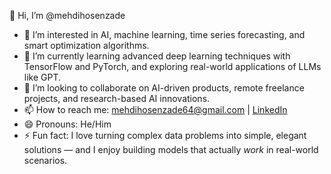 👋 Hi, I’m @mehdihosenzade  
- 👀 I’m interested in AI, machine learning, time series forecasting, and smart optimization algorithms.  
- 🌱 I’m currently learning advanced deep learning techniques with TensorFlow and PyTorch, and exploring real-world applications of LLMs like GPT.  
- 💞️ I’m looking to collaborate on AI-driven products, remote freelance projects, and research-based AI innovations.  
- 📫 How to reach me: mehdihosenzade64@gmail.com | [LinkedIn](https://linkedin.com/in/your-link-here)  
- 😄 Pronouns: He/Him  
- ⚡ Fun fact: I love turning complex data problems into simple, elegant solutions — and I enjoy building models that actually *work* in real-world scenarios.
